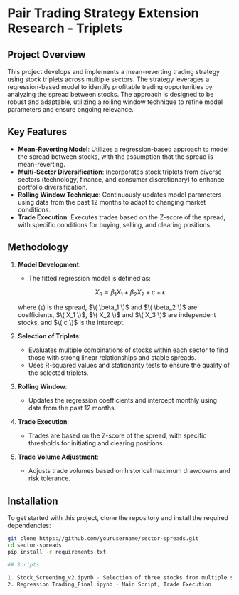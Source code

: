 # Pair Trading Strategy Extension Research - Triplets

## Project Overview

This project develops and implements a mean-reverting trading strategy using stock triplets across multiple sectors. The strategy leverages a regression-based model to identify profitable trading opportunities by analyzing the spread between stocks. The approach is designed to be robust and adaptable, utilizing a rolling window technique to refine model parameters and ensure ongoing relevance.

## Key Features

- **Mean-Reverting Model**: Utilizes a regression-based approach to model the spread between stocks, with the assumption that the spread is mean-reverting.
- **Multi-Sector Diversification**: Incorporates stock triplets from diverse sectors (technology, finance, and consumer discretionary) to enhance portfolio diversification.
- **Rolling Window Technique**: Continuously updates model parameters using data from the past 12 months to adapt to changing market conditions.
- **Trade Execution**: Executes trades based on the Z-score of the spread, with specific conditions for buying, selling, and clearing positions.

## Methodology

1. **Model Development**:
   - The fitted regression model is defined as:

      $$X_3 = \beta_1 X_1 + \beta_2 X_2 + c + \epsilon$$

   
   where $( \epsilon )$ is the spread, $\( \beta_1 \)$ and $\( \beta_2 \)$ are coefficients, $\( X_1 \)$, $\( X_2 \)$ and $\( X_3 \)$ are independent stocks, and $\( c \)$ is the intercept.

2. **Selection of Triplets**:
   - Evaluates multiple combinations of stocks within each sector to find those with strong linear relationships and stable spreads.
   - Uses R-squared values and stationarity tests to ensure the quality of the selected triplets.

3. **Rolling Window**:
   - Updates the regression coefficients and intercept monthly using data from the past 12 months.

4. **Trade Execution**:
   - Trades are based on the Z-score of the spread, with specific thresholds for initiating and clearing positions.

5. **Trade Volume Adjustment**:
   - Adjusts trade volumes based on historical maximum drawdowns and risk tolerance.

## Installation

To get started with this project, clone the repository and install the required dependencies:

```bash
git clone https://github.com/yourusername/sector-spreads.git
cd sector-spreads
pip install -r requirements.txt

## Scripts

1. Stock_Screening_v2.ipynb - Selection of three stocks from multiple sector in NASDAQ.
2. Regression Trading_Final.ipynb - Main Script, Trade Execution


